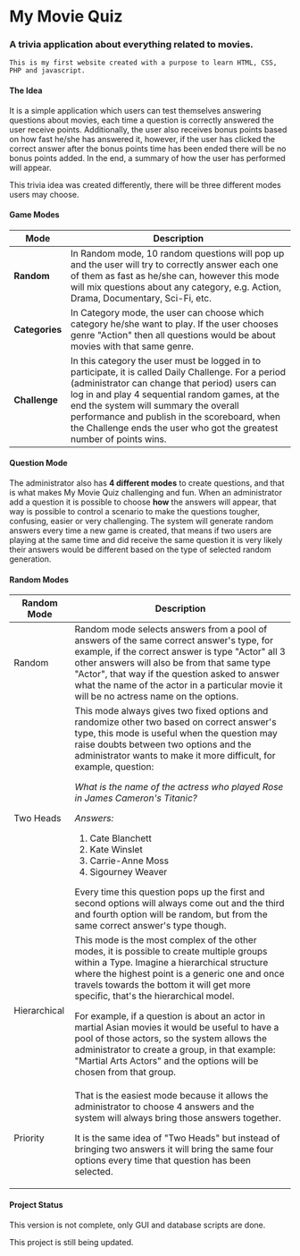 # My Movie Quiz
### A trivia application about everything related to movies.

```
This is my first website created with a purpose to learn HTML, CSS, PHP and javascript.
```
#### The Idea
It is a simple application which users can test themselves answering questions about movies, each time a question is correctly answered the user receive points. 
Additionally, the user also receives bonus points based on how fast he/she has answered it, however, if the user has clicked the correct answer after the bonus points time has been ended there will be no bonus points added.
In the end, a summary of how the user has performed will appear.

This trivia idea was created differently, there will be three different modes users may choose.

#### Game Modes
|Mode|Description|
|----|-----------|
|<strong>Random</strong>|In Random mode, 10 random questions will pop up and the user will try to correctly answer each one of them as fast as he/she can, however this mode will mix questions about any category, e.g. Action, Drama, Documentary, Sci-Fi, etc. |
|<strong>Categories</strong>|In Category mode, the user can choose which category he/she want to play. If the user chooses genre "Action" then all questions would be about movies with that same genre.|
|<strong>Challenge</strong>|In this category the user must be logged in to participate, it is called Daily Challenge. For a period (administrator can change that period) users can log in and play 4 sequential random games, at the end the system will summary the overall performance and publish in the scoreboard, when the Challenge ends the user who got the greatest number of points wins.|


#### Question Mode
The administrator also has <strong>4 different modes</strong> to create questions, and that is what makes My Movie Quiz challenging and fun. When an administrator add a question it is possible to choose <strong>how</strong> the answers will appear, that way is possible to control a scenario to make the questions tougher, confusing, easier or very challenging. 
The system will generate random answers every time a new game is created, that means if two users are playing at the same time and did receive the same question it is very likely their answers would be different based on the type of selected random generation.

#### Random Modes
|Random Mode|Description|
|-----------|-----------|
|Random     |Random mode selects answers from a pool of answers of the same correct answer's type, for example, if the correct answer is type "Actor" all 3 other answers will also be from that same type "Actor", that way if the question asked to answer what the name of the actor in a particular movie it will be no actress name on the options.|
|Two Heads  |This mode always gives two fixed options and randomize other two based on correct answer's type, this mode is useful when the question may raise doubts between two options and the administrator wants to make it more difficult, for example, question: </p>*What is the name of the actress who played Rose in James Cameron's Titanic?* </p><i>Answers:</i><ol><li>Cate Blanchett</li><li>Kate Winslet</li><li>Carrie-Anne Moss</li><li>Sigourney Weaver</li></ol></p>Every time this question pops up the first and second options will always come out and the third and fourth option will be random, but from the same correct answer's type though.|
|Hierarchical|This mode is the most complex of the other modes, it is possible to create multiple groups within a Type. Imagine a hierarchical structure where the highest point is a generic one and once travels towards the bottom it will get more specific, that's the hierarchical model.<p>For example, if a question is about an actor in martial Asian movies it would be useful to have a pool of those actors, so the system allows the administrator to create a group, in that example: "Martial Arts Actors" and the options will be chosen from that group.</p>|
|Priority|That is the easiest mode because it allows the administrator to choose 4 answers and the system will always bring those answers together.<p>It is the same idea of "Two Heads" but instead of bringing two answers it will bring the same four options every time that question has been selected.</p>|

#### Project Status
This version is not complete, only GUI and database scripts are done.

This project is still being updated.

